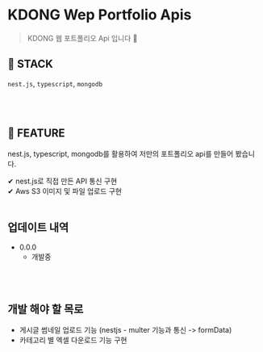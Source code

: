 # KDONG Wep Portfolio Apis

> KDONG 웹 포트폴리오 Api 입니다 🙌
> <br/>

## 📝 **STACK**

`nest.js`, `typescript`, `mongodb`

<br/><br/>

## 🎈 **FEATURE**

nest.js, typescript, mongodb를 활용하여 저만의 포트폴리오 api를 만들어 봤습니다.

✔ nest.js로 직접 만든 API 통신 구현  
✔ Aws S3 이미지 및 파일 업로드 구현
<br/><br/>

## 업데이트 내역

- 0.0.0
  - 개발중

<br/><br/>

## 개발 해야 할 목로

- 게시글 썸네일 업로드 기능 (nestjs - multer 기능과 통신 -> formData)
- 카테고리 별 엑셀 다운로드 기능 구현
